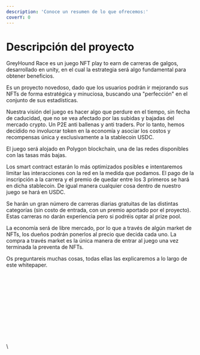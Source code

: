 ```yaml
---
description: 'Conoce un resumen de lo que ofrecemos:'
coverY: 0
---
```


# Descripción del proyecto

GreyHound Race es un juego NFT play to earn de carreras de galgos, desarrollado en unity, en el cual la estrategia será algo fundamental para obtener beneficios.

Es un proyecto novedoso, dado que los usuarios podrán ir mejorando sus NFTs de forma estratégica y minuciosa, buscando una "perfección" en el conjunto de sus estadísticas.&#x20;

Nuestra visión del juego es hacer algo que perdure en el tiempo, sin fecha de caducidad, que no se vea afectado por las subidas y bajadas del mercado crypto. Un P2E anti ballenas y anti traders. Por lo tanto, hemos decidido no involucrar token en la economía y asociar los costos y recompensas única y exclusivamente a la stablecoin USDC.&#x20;

El juego será alojado en Polygon blockchain, una de las redes disponibles con las tasas más bajas.

&#x20;Los smart contract estarán lo más optimizados posibles e intentaremos limitar las interacciones con la red en la medida que podamos. El pago de la inscripción a la carrera y el premio de quedar entre los 3 primeros se hará en dicha stablecoin. De igual manera cualquier cosa dentro de nuestro juego se hará en USDC.

Se harán un gran número de carreras diarias gratuitas de las distintas categorías (sin costo de entrada, con un premio aportado por el proyecto). Estas carreras no darán experiencia pero si podréis optar al prize pool.

La economía será de libre mercado, por lo que a través de algún market de NFTs, los dueños podrán ponerlos al precio que decida cada uno. La compra a través market es la única manera de entrar al juego una vez terminada la preventa de NFTs.



Os preguntareis muchas cosas, todas ellas las explicaremos a lo largo de este whitepaper.

\
\
\
\
\
\
\
\
\
\
\
\


